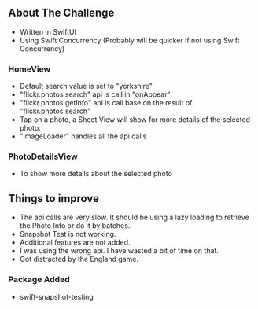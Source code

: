 <!-- ABOUT THE PROJECT -->

## About The Challenge

- Written in SwiftUI
- Using Swift Concurrency (Probably will be quicker if not using Swift Concurrency)

### HomeView

- Default search value is set to "yorkshire"
- "flickr.photos.search" api is call in "onAppear"
- "flickr.photos.getInfo" api is call base on the result of "flickr.photos.search"
- Tap on a photo, a Sheet View will show for more details of the selected photo.
- "ImageLoader" handles all the api calls

### PhotoDetailsView

- To show more details about the selected photo

<!-- THINGS TO IMPROVE -->

## Things to improve

- The api calls are very slow. It should be using a lazy loading to retrieve the Photo Info or do it by batches.
- Snapshot Test is not working.
- Additional features are not added.
- I was using the wrong api. I have wasted a bit of time on that.
- Got distracted by the England game.

### Package Added

- swift-snapshot-testing
